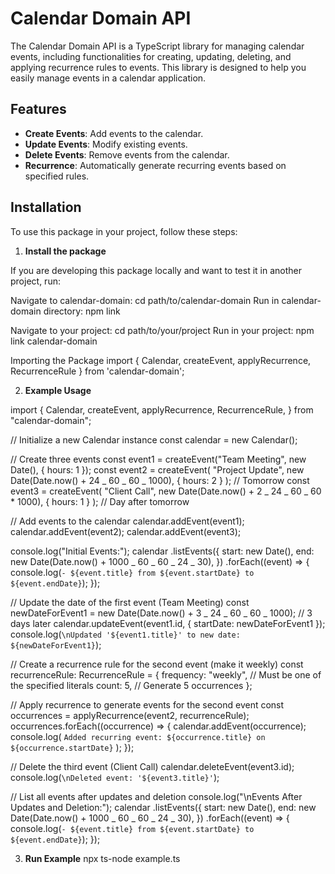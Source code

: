 # Calendar Domain API

The Calendar Domain API is a TypeScript library for managing calendar events, including functionalities for creating, updating, deleting, and applying recurrence rules to events. This library is designed to help you easily manage events in a calendar application.

## Features

- **Create Events**: Add events to the calendar.
- **Update Events**: Modify existing events.
- **Delete Events**: Remove events from the calendar.
- **Recurrence**: Automatically generate recurring events based on specified rules.

## Installation

To use this package in your project, follow these steps:

1. **Install the package**

If you are developing this package locally and want to test it in another project, run:

Navigate to calendar-domain: cd path/to/calendar-domain
Run in calendar-domain directory: npm link

Navigate to your project: cd path/to/your/project
Run in your project: npm link calendar-domain

Importing the Package
import { Calendar, createEvent, applyRecurrence, RecurrenceRule } from 'calendar-domain';

2.  **Example Usage**

import {
Calendar,
createEvent,
applyRecurrence,
RecurrenceRule,
} from "calendar-domain";

// Initialize a new Calendar instance
const calendar = new Calendar();

// Create three events
const event1 = createEvent("Team Meeting", new Date(), { hours: 1 });
const event2 = createEvent(
"Project Update",
new Date(Date.now() + 24 _ 60 _ 60 _ 1000),
{ hours: 2 }
); // Tomorrow
const event3 = createEvent(
"Client Call",
new Date(Date.now() + 2 _ 24 _ 60 _ 60 \* 1000),
{ hours: 1 }
); // Day after tomorrow

// Add events to the calendar
calendar.addEvent(event1);
calendar.addEvent(event2);
calendar.addEvent(event3);

console.log("Initial Events:");
calendar
.listEvents({
start: new Date(),
end: new Date(Date.now() + 1000 _ 60 _ 60 _ 24 _ 30),
})
.forEach((event) => {
console.log(`- ${event.title} from ${event.startDate} to ${event.endDate}`);
});

// Update the date of the first event (Team Meeting)
const newDateForEvent1 = new Date(Date.now() + 3 _ 24 _ 60 _ 60 _ 1000); // 3 days later
calendar.updateEvent(event1.id, { startDate: newDateForEvent1 });
console.log(`\nUpdated '${event1.title}' to new date: ${newDateForEvent1}`);

// Create a recurrence rule for the second event (make it weekly)
const recurrenceRule: RecurrenceRule = {
frequency: "weekly", // Must be one of the specified literals
count: 5, // Generate 5 occurrences
};

// Apply recurrence to generate events for the second event
const occurrences = applyRecurrence(event2, recurrenceRule);
occurrences.forEach((occurrence) => {
calendar.addEvent(occurrence);
console.log(
`Added recurring event: ${occurrence.title} on ${occurrence.startDate}`
);
});

// Delete the third event (Client Call)
calendar.deleteEvent(event3.id);
console.log(`\nDeleted event: '${event3.title}'`);

// List all events after updates and deletion
console.log("\nEvents After Updates and Deletion:");
calendar
.listEvents({
start: new Date(),
end: new Date(Date.now() + 1000 _ 60 _ 60 _ 24 _ 30),
})
.forEach((event) => {
console.log(`- ${event.title} from ${event.startDate} to ${event.endDate}`);
});

3. **Run Example**
   npx ts-node example.ts
